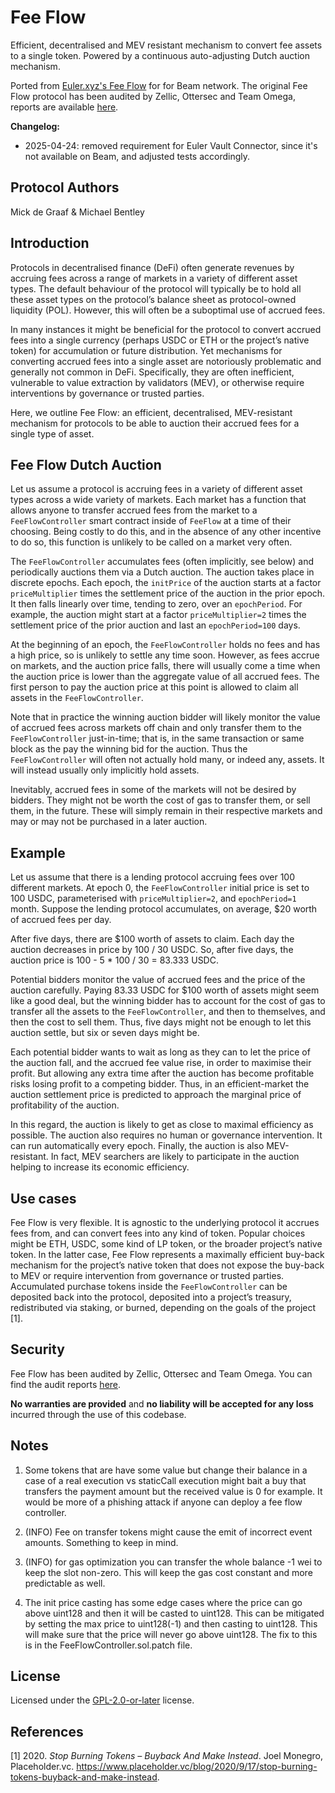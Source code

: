 # Fee Flow

Efficient, decentralised and MEV resistant mechanism to convert fee assets to a single token. Powered by a continuous auto-adjusting Dutch auction mechanism.

Ported from [Euler.xyz's Fee Flow](https://github.com/euler-xyz/fee-flow) for for Beam network. The original Fee Flow protocol has been audited by Zellic, Ottersec and Team Omega, reports are available [here](https://github.com/euler-xyz/fee-flow/tree/main/audits).

**Changelog:**

- 2025-04-24: removed requirement for Euler Vault Connector, since it's not available on Beam, and adjusted tests accordingly.

## Protocol Authors

Mick de Graaf & Michael Bentley

## Introduction

Protocols in decentralised finance (DeFi) often generate revenues by accruing fees across a range of markets in a variety of different asset types. The default behaviour of the protocol will typically be to hold all these asset types on the protocol’s balance sheet as protocol-owned liquidity (POL). However, this will often be a suboptimal use of accrued fees.

In many instances it might be beneficial for the protocol to convert accrued fees into a single currency (perhaps USDC or ETH or the project’s native token) for accumulation or future distribution. Yet mechanisms for converting accrued fees into a single asset are notoriously problematic and generally not common in DeFi. Specifically, they are often inefficient, vulnerable to value extraction by validators (MEV), or otherwise require interventions by governance or trusted parties.

Here, we outline Fee Flow: an efficient, decentralised, MEV-resistant mechanism for protocols to be able to auction their accrued fees for a single type of asset.

## Fee Flow Dutch Auction

Let us assume a protocol is accruing fees in a variety of different asset types across a wide variety of markets. Each market has a function that allows anyone to transfer accrued fees from the market to a `FeeFlowController` smart contract inside of `FeeFlow` at a time of their choosing. Being costly to do this, and in the absence of any other incentive to do so, this function is unlikely to be called on a market very often.

The `FeeFlowController` accumulates fees (often implicitly, see below) and periodically auctions them via a Dutch auction. The auction takes place in discrete epochs. Each epoch, the `initPrice` of the auction starts at a factor `priceMultiplier` times the settlement price of the auction in the prior epoch. It then falls linearly over time, tending to zero, over an `epochPeriod`. For example, the auction might start at a factor `priceMultiplier=2` times the settlement price of the prior auction and last an `epochPeriod=100` days.

At the beginning of an epoch, the `FeeFlowController` holds no fees and has a high price, so is unlikely to settle any time soon. However, as fees accrue on markets, and the auction price falls, there will usually come a time when the auction price is lower than the aggregate value of all accrued fees. The first person to pay the auction price at this point is allowed to claim all assets in the `FeeFlowController`.

Note that in practice the winning auction bidder will likely monitor the value of accrued fees across markets off chain and only transfer them to the `FeeFlowController` just-in-time; that is, in the same transaction or same block as the pay the winning bid for the auction. Thus the `FeeFlowController` will often not actually hold many, or indeed any, assets. It will instead usually only implicitly hold assets.

Inevitably, accrued fees in some of the markets will not be desired by bidders. They might not be worth the cost of gas to transfer them, or sell them, in the future. These will simply remain in their respective markets and may or may not be purchased in a later auction.

## Example

Let us assume that there is a lending protocol accruing fees over 100 different markets. At epoch 0, the `FeeFlowController` initial price is set to 100 USDC, parameterised with `priceMultiplier=2`, and `epochPeriod=1` month. Suppose the lending protocol accumulates, on average, $20 worth of accrued fees per day.

After five days, there are $100 worth of assets to claim. Each day the auction decreases in price by 100 / 30 USDC. So, after five days, the auction price is 100 - 5 \* 100 / 30 = 83.333 USDC.

Potential bidders monitor the value of accrued fees and the price of the auction carefully. Paying 83.33 USDC for $100 worth of assets might seem like a good deal, but the winning bidder has to account for the cost of gas to transfer all the assets to the `FeeFlowController`, and then to themselves, and then the cost to sell them. Thus, five days might not be enough to let this auction settle, but six or seven days might be.

Each potential bidder wants to wait as long as they can to let the price of the auction fall, and the accrued fee value rise, in order to maximise their profit. But allowing any extra time after the auction has become profitable risks losing profit to a competing bidder. Thus, in an efficient-market the auction settlement price is predicted to approach the marginal price of profitability of the auction.

In this regard, the auction is likely to get as close to maximal efficiency as possible. The auction also requires no human or governance intervention. It can run automatically every epoch. Finally, the auction is also MEV-resistant. In fact, MEV searchers are likely to participate in the auction helping to increase its economic efficiency.

## Use cases

Fee Flow is very flexible. It is agnostic to the underlying protocol it accrues fees from, and can convert fees into any kind of token. Popular choices might be ETH, USDC, some kind of LP token, or the broader project’s native token. In the latter case, Fee Flow represents a maximally efficient buy-back mechanism for the project’s native token that does not expose the buy-back to MEV or require intervention from governance or trusted parties. Accumulated purchase tokens inside the `FeeFlowController` can be deposited back into the protocol, deposited into a project’s treasury, redistributed via staking, or burned, depending on the goals of the project [1].

## Security

Fee Flow has been audited by Zellic, Ottersec and Team Omega. You can find the audit reports [here](https://github.com/euler-xyz/fee-flow/tree/main/audits).

**No warranties are provided** and **no liability will be accepted for any loss** incurred through the use of this codebase.

## Notes

1. Some tokens that are have some value but change their balance in a case of a real execution vs staticCall execution might bait a buy that transfers the payment amount but the received value is 0 for example. It would be more of a phishing attack if anyone can deploy a fee flow controller.

2. (INFO) Fee on transfer tokens might cause the emit of incorrect event amounts. Something to keep in mind.

3. (INFO) for gas optimization you can transfer the whole balance -1 wei to keep the slot non-zero. This will keep the gas cost constant and more predictable as well.

4. The init price casting has some edge cases where the price can go above uint128 and then it will be casted to uint128. This can be mitigated by setting the max price to uint128(-1) and then casting to uint128. This will make sure that the price will never go above uint128. The fix to this is in the FeeFlowController.sol.patch file.

## License

Licensed under the [GPL-2.0-or-later](https://github.com/euler-xyz/fee-flow/blob/main/LICENSE) license.

## References

[1] 2020. _Stop Burning Tokens – Buyback And Make Instead_. Joel Monegro, Placeholder.vc. https://www.placeholder.vc/blog/2020/9/17/stop-burning-tokens-buyback-and-make-instead.
